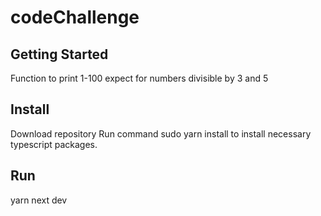 # codeChallenge

## Getting Started

Function to print 1-100 expect for numbers divisible by 3 and 5

## Install

Download repository
Run command sudo yarn install to install necessary typescript packages.

## Run

yarn next dev
